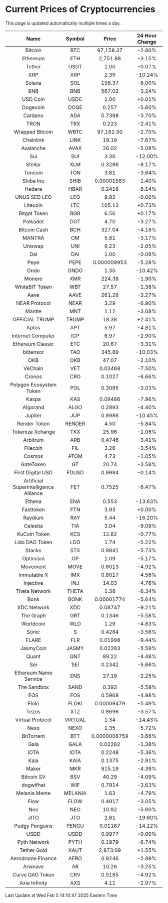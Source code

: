 # Current Prices of Cryptocurrencies
This page is updated automatically multiple times a day.

| Name | Symbol | Price | 24 Hour Change |
| :---: |:---:| :---: | :---: |
| Bitcoin | BTC | 97,158.37 | -2.80% |
| Ethereum | ETH | 2,751.88 | -3.15% |
| Tether | USDT | 1.00 | -0.07% |
| XRP | XRP | 2.39 | -10.24% |
| Solana | SOL | 198.37 | -8.00% |
| BNB | BNB | 567.02 | -3.24% |
| USD Coin | USDC | 1.00 | +0.01% |
| Dogecoin | DOGE | 0.257 | -5.60% |
| Cardano | ADA | 0.7398 | -3.70% |
| TRON | TRX | 0.223 | -2.41% |
| Wrapped Bitcoin | WBTC | 97,162.50 | -2.70% |
| Chainlink | LINK | 19.19 | -7.67% |
| Avalanche | AVAX | 26.02 | -5.08% |
| Sui | SUI | 3.36 | -12.00% |
| Stellar | XLM | 0.3286 | -8.17% |
| Toncoin | TON | 3.81 | -3.64% |
| Shiba Inu | SHIB | 0.00001583 | -1.40% |
| Hedera | HBAR | 0.2418 | -8.14% |
| UNUS SED LEO | LEO | 9.82 | -0.00% |
| Litecoin | LTC | 105.13 | +0.73% |
| Bitget Token | BGB | 6.56 | +0.17% |
| Polkadot | DOT | 4.70 | -3.27% |
| Bitcoin Cash | BCH | 327.04 | -4.18% |
| MANTRA | OM | 5.81 | -3.17% |
| Uniswap | UNI | 9.23 | -2.05% |
| Dai | DAI | 1.00 | -0.06% |
| Pepe | PEPE | 0.000009953 | -5.28% |
| Ondo | ONDO | 1.30 | -10.42% |
| Monero | XMR | 224.38 | -1.90% |
| WhiteBIT Token | WBT | 27.57 | -1.38% |
| Aave | AAVE | 261.28 | -3.27% |
| NEAR Protocol | NEAR | 3.29 | -6.90% |
| Mantle | MNT | 1.12 | -3.08% |
| OFFICIAL TRUMP | TRUMP | 18.38 | +2.41% |
| Aptos | APT | 5.97 | -4.81% |
| Internet Computer | ICP | 6.97 | -2.90% |
| Ethereum Classic | ETC | 20.67 | -3.31% |
| bittensor | TAO | 345.89 | -10.03% |
| OKB | OKB | 47.07 | -2.10% |
| VeChain | VET | 0.03468 | -7.50% |
| Cronos | CRO | 0.1027 | -6.66% |
| Polygon Ecosystem Token | POL | 0.3095 | -3.03% |
| Kaspa | KAS | 0.09486 | -7.96% |
| Algorand | ALGO | 0.2893 | -4.40% |
| Jupiter | JUP | 0.8986 | -10.45% |
| Render Token | RENDER | 4.50 | -5.84% |
| Tokenize Xchange | TKX | 25.96 | -1.06% |
| Arbitrum | ARB | 0.4746 | -3.41% |
| Filecoin | FIL | 3.26 | -3.54% |
| Cosmos | ATOM | 4.73 | -1.05% |
| GateToken | GT | 20.74 | -3.58% |
| First Digital USD | FDUSD | 0.9984 | -0.14% |
| Artificial Superintelligence Alliance | FET | 0.7525 | -6.47% |
| Ethena | ENA | 0.553 | -13.63% |
| Fasttoken | FTN | 3.93 | +0.00% |
| Raydium | RAY | 5.44 | -16.20% |
| Celestia | TIA | 3.04 | -9.09% |
| KuCoin Token | KCS | 12.82 | -0.77% |
| Lido DAO Token | LDO | 1.74 | -5.22% |
| Stacks | STX | 0.9841 | -5.73% |
| Optimism | OP | 1.09 | -5.17% |
| Movement | MOVE | 0.6013 | -4.92% |
| Immutable X | IMX | 0.8017 | -4.56% |
| Injective | INJ | 14.03 | -4.76% |
| Theta Network | THETA | 1.38 | -6.34% |
| Bonk | BONK | 0.00001774 | -5.64% |
| XDC Network | XDC | 0.08747 | -9.21% |
| The Graph | GRT | 0.1346 | -5.58% |
| Worldcoin | WLD | 1.29 | -4.83% |
| Sonic | S | 0.4284 | -3.56% |
| FLARE | FLR | 0.01998 | -9.44% |
| JasmyCoin | JASMY | 0.02283 | -5.59% |
| Quant | QNT | 89.22 | -4.48% |
| Sei | SEI | 0.2342 | -5.66% |
| Ethereum Name Service | ENS | 27.19 | -2.25% |
| The Sandbox | SAND | 0.393 | -5.59% |
| EOS | EOS | 0.5968 | -4.98% |
| Floki | FLOKI | 0.00009479 | -5.49% |
| Tezos | XTZ | 0.8696 | -3.57% |
| Virtual Protocol | VIRTUAL | 1.34 | -14.43% |
| Nexo | NEXO | 1.35 | -5.72% |
| BitTorrent | BTT | 0.0000008759 | -3.66% |
| Gala | GALA | 0.02282 | -1.38% |
| IOTA | IOTA | 0.2248 | -5.36% |
| Kaia | KAIA | 0.1375 | -2.91% |
| Maker | MKR | 915.19 | -4.39% |
| Bitcoin SV | BSV | 40.29 | -4.09% |
| dogwifhat | WIF | 0.7914 | -3.63% |
| Melania Meme | MELANIA | 1.63 | -4.79% |
| Flow | FLOW | 0.4917 | -3.05% |
| Neo | NEO | 10.82 | -5.60% |
| JITO | JTO | 2.61 | -19.60% |
| Pudgy Penguins | PENGU | 0.01167 | -14.12% |
| USDD | USDD | 0.9977 | +0.00% |
| Pyth Network | PYTH | 0.1979 | -6.74% |
| Tether Gold | XAUT | 2,873.09 | +1.55% |
| Aerodrome Finance | AERO | 0.9246 | -2.89% |
| Arweave | AR | 10.26 | -3.25% |
| Curve DAO Token | CRV | 0.5185 | -4.92% |
| Axie Infinity | AXS | 4.11 | -2.97% |

Last Update at Wed Feb  5 14:10:47 2025 Eastern Time